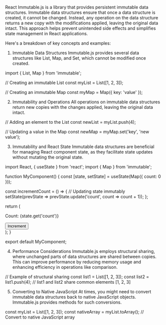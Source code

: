 React Immutable.js is a library that provides persistent immutable data structures. Immutable data structures ensure that once a data structure is created, it cannot be changed. Instead, any operation on the data structure returns a new copy with the modifications applied, leaving the original data intact. This approach helps prevent unintended side effects and simplifies state management in React applications.

Here's a breakdown of key concepts and examples:

1. Immutable Data Structures
Immutable.js provides several data structures like List, Map, and Set, which cannot be modified once created.

import { List, Map } from 'immutable';

// Creating an immutable List
const myList = List([1, 2, 3]);

// Creating an immutable Map
const myMap = Map({ key: 'value' });


2. Immutability and Operations
All operations on immutable data structures return new copies with the changes applied, leaving the original data intact.

// Adding an element to the List
const newList = myList.push(4);

// Updating a value in the Map
const newMap = myMap.set('key', 'new value');


3. Immutability and React State
Immutable data structures are beneficial for managing React component state, as they facilitate state updates without mutating the original state.


import React, { useState } from 'react';
import { Map } from 'immutable';

function MyComponent() {
  const [state, setState] = useState(Map({ count: 0 }));

  const incrementCount = () => {
    // Updating state immutably
    setState(prevState => prevState.update('count', count => count + 1));
  };

  return (
    <div>
      <p>Count: {state.get('count')}</p>
      <button onClick={incrementCount}>Increment</button>
    </div>
  );
}

export default MyComponent;



4. Performance Considerations
Immutable.js employs structural sharing, where unchanged parts of data structures are shared between copies. This can improve performance by reducing memory usage and enhancing efficiency in operations like comparison.

// Example of structural sharing
const list1 = List([1, 2, 3]);
const list2 = list1.push(4); // list1 and list2 share common elements [1, 2, 3]

5. Converting to Native JavaScript
At times, you might need to convert immutable data structures back to native JavaScript objects. Immutable.js provides methods for such conversions.

const myList = List([1, 2, 3]);
const nativeArray = myList.toArray(); // Convert to native JavaScript array
